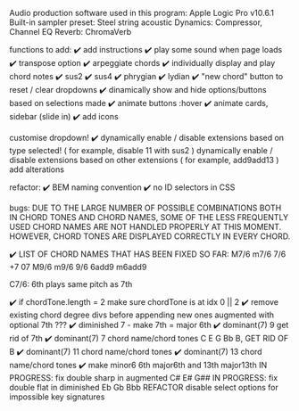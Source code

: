 Audio production software used in this program:
    Apple Logic Pro v10.6.1
        Built-in sampler preset: Steel string acoustic
        Dynamics: Compressor, Channel EQ
        Reverb: ChromaVerb

functions to add:
 ✔️ add instructions
 ✔️ play some sound when page loads
 ✔️ transpose option
 ✔️ arpeggiate chords
 ✔️ individually display and play chord notes
 ✔️ sus2
 ✔️ sus4
 ✔️ phrygian
 ✔️ lydian
 ✔️ "new chord" button to reset / clear dropdowns
 ✔️ dinamically show and hide options/buttons based on selections made
 ✔️ animate buttons :hover
 ✔️ animate cards, sidebar (slide in)
 ✔️ add icons

  customise dropdown!
 ✔️ dynamically enable / disable extensions based on type selected! ( for example, disable 11 with sus2 )
  dynamically enable / disable extensions based on other extensions ( for example, add9add13 )
  add alterations

 refactor:
✔️ BEM naming convention 
✔️ no ID selectors in CSS


bugs:
  DUE TO THE LARGE NUMBER OF POSSIBLE COMBINATIONS BOTH IN CHORD TONES AND CHORD NAMES,
  SOME OF THE LESS FREQUENTLY USED CHORD NAMES ARE NOT HANDLED PROPERLY AT THIS MOMENT.
  HOWEVER, CHORD TONES ARE DISPLAYED CORRECTLY IN EVERY CHORD.

  ✔️ LIST OF CHORD NAMES THAT HAS BEEN FIXED SO FAR:
      M7/6  m7/6  7/6 
      +7  07
      M9/6  m9/6  9/6
      6add9 m6add9   

  C7/6: 6th plays same pitch as 7th

  ✔️ if chordTone.length = 2 make sure chordTone is at idx 0 || 2
  ✔️ remove existing chord degree divs before appending new ones 
    augmented with optional 7th ???
  ✔️ diminished 7 - make 7th = major 6th 
  ✔️ dominant(7) 9 get rid of 7th
  ✔️ dominant(7) 7 chord name/chord tones C E G Bb B, GET RID OF B
  ✔️ dominant(7) 11 chord name/chord tones 
  ✔️  dominant(7) 13 chord name/chord tones 
  ✔️ make minor6 6th major6th and 13th major13th
  IN PROGRESS: fix double sharp in augmented C# E# G##
  IN PROGRESS: fix double flat in diminished Eb Gb Bbb
   REFACTOR disable select options for impossible key signatures 

